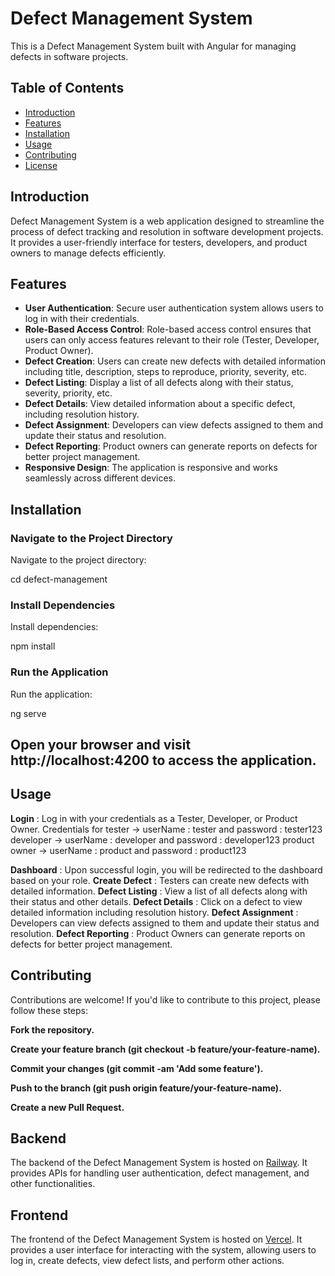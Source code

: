 # Defect Management System

This is a Defect Management System built with Angular for managing defects in software projects.

## Table of Contents

- [Introduction](#introduction)
- [Features](#features)
- [Installation](#installation)
- [Usage](#usage)
- [Contributing](#contributing)
- [License](#license)

## Introduction

Defect Management System is a web application designed to streamline the process of defect tracking and resolution in software development projects. It provides a user-friendly interface for testers, developers, and product owners to manage defects efficiently.

## Features

- **User Authentication**: Secure user authentication system allows users to log in with their credentials.
- **Role-Based Access Control**: Role-based access control ensures that users can only access features relevant to their role (Tester, Developer, Product Owner).
- **Defect Creation**: Users can create new defects with detailed information including title, description, steps to reproduce, priority, severity, etc.
- **Defect Listing**: Display a list of all defects along with their status, severity, priority, etc.
- **Defect Details**: View detailed information about a specific defect, including resolution history.
- **Defect Assignment**: Developers can view defects assigned to them and update their status and resolution.
- **Defect Reporting**: Product owners can generate reports on defects for better project management.
- **Responsive Design**: The application is responsive and works seamlessly across different devices.

## Installation

### Navigate to the Project Directory

Navigate to the project directory:

cd defect-management

### Install Dependencies

Install dependencies:

npm install

### Run the Application

Run the application:

ng serve

## Open your browser and visit http://localhost:4200 to access the application.

## Usage

**Login** : Log in with your credentials as a Tester, Developer, or Product Owner.
            Credentials for tester -> userName : tester and password : tester123
                            developer -> userName : developer and password : developer123
                            product owner -> userName : product and password : product123
                            
**Dashboard** : Upon successful login, you will be redirected to the dashboard based on your role.
**Create Defect** : Testers can create new defects with detailed information.
**Defect Listing** : View a list of all defects along with their status and other details.
**Defect Details** : Click on a defect to view detailed information including resolution history.
**Defect Assignment** : Developers can view defects assigned to them and update their status and resolution.
**Defect Reporting** : Product Owners can generate reports on defects for better project management.


## Contributing

   Contributions are welcome! If you'd like to contribute to this project, please follow these steps:
   
**Fork the repository.**

**Create your feature branch (git checkout -b feature/your-feature-name).**

**Commit your changes (git commit -am 'Add some feature').**

**Push to the branch (git push origin feature/your-feature-name).**

**Create a new Pull Request.**

## Backend

The backend of the Defect Management System is hosted on [Railway](https://defectmanagement-production.up.railway.app/). It provides APIs for handling user authentication, defect management, and other functionalities.

## Frontend

The frontend of the Defect Management System is hosted on [Vercel](https://defect-frontend.vercel.app/). It provides a user interface for interacting with the system, allowing users to log in, create defects, view defect lists, and perform other actions.



